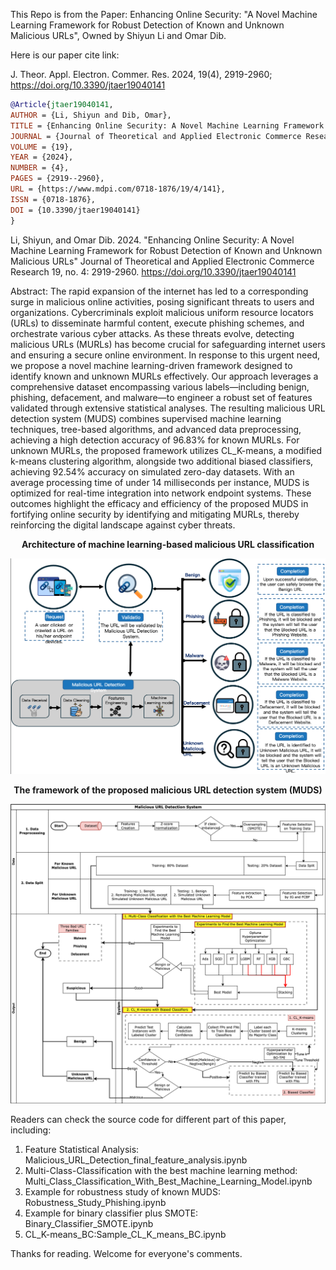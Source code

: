 This Repo is from the Paper: Enhancing Online Security: "A Novel Machine Learning Framework for Robust Detection of Known and Unknown Malicious URLs", Owned by Shiyun Li and Omar Dib.

Here is our paper cite link:

J. Theor. Appl. Electron. Commer. Res. 2024, 19(4), 2919-2960; https://doi.org/10.3390/jtaer19040141

```bibtex
@Article{jtaer19040141,
AUTHOR = {Li, Shiyun and Dib, Omar},
TITLE = {Enhancing Online Security: A Novel Machine Learning Framework for Robust Detection of Known and Unknown Malicious URLs},
JOURNAL = {Journal of Theoretical and Applied Electronic Commerce Research},
VOLUME = {19},
YEAR = {2024},
NUMBER = {4},
PAGES = {2919--2960},
URL = {https://www.mdpi.com/0718-1876/19/4/141},
ISSN = {0718-1876},
DOI = {10.3390/jtaer19040141}
}
```

Li, Shiyun, and Omar Dib. 2024. "Enhancing Online Security: A Novel Machine Learning Framework for Robust Detection of Known and Unknown Malicious URLs" Journal of Theoretical and Applied Electronic Commerce Research 19, no. 4: 2919-2960. https://doi.org/10.3390/jtaer19040141

Abstract: The rapid expansion of the internet has led to a corresponding surge in malicious online activities, posing significant threats to users and organizations. Cybercriminals exploit malicious uniform resource locators (URLs) to disseminate harmful content, execute phishing schemes, and orchestrate various cyber attacks. As these threats evolve, detecting malicious URLs (MURLs) has become crucial for safeguarding internet users and ensuring a secure online environment. In response to this urgent need, we propose a novel machine learning-driven framework designed to identify known and unknown MURLs effectively. Our approach leverages a comprehensive dataset encompassing various labels—including benign, phishing, defacement, and malware—to engineer a robust set of features validated through extensive statistical analyses. The resulting malicious URL detection system (MUDS) combines supervised machine learning techniques, tree-based algorithms, and advanced data preprocessing, achieving a high detection accuracy of 96.83% for known MURLs. For unknown MURLs, the proposed framework utilizes CL_K-means, a modified k-means clustering algorithm, alongside two additional biased classifiers, achieving 92.54% accuracy on simulated zero-day datasets. With an average processing time of under 14 milliseconds per instance, MUDS is optimized for real-time integration into network endpoint systems. These outcomes highlight the efficacy and efficiency of the proposed MUDS in fortifying online security by identifying and mitigating MURLs, thereby reinforcing the digital landscape against cyber threats.

**<p align="center">Architecture of machine learning-based malicious URL classification</p>**
<p align="center">
<img src="Figures/Application Senario.png" width="800" />
</p>

**<p align="center">The framework of the proposed malicious URL detection system (MUDS)</p>**
<p align="center">
<img src="Figures/Malicious URL Detection System.png" width="800" />
</p>

Readers can check the source code for different part of this paper, including:
1. Feature Statistical Analysis: Malicious_URL_Detection_final_feature_analysis.ipynb
2. Multi-Class-Classification with the best machine learning method: Multi_Class_Classification_With_Best_Machine_Learning_Model.ipynb
3. Example for robustness study of known MUDS: Robustness_Study_Phishing.ipynb
4. Example for binary classifier plus SMOTE: Binary_Classifier_SMOTE.ipynb
5. CL_K-means_BC:Sample_CL_K_means_BC.ipynb

Thanks for reading. Welcome for everyone's comments.
